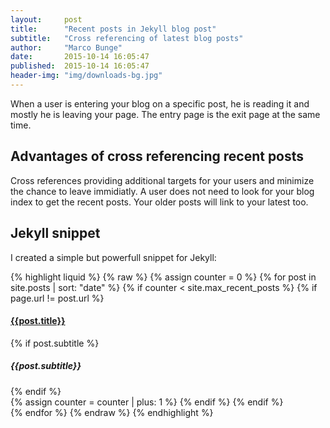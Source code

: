 ```yaml
---
layout:     post
title:      "Recent posts in Jekyll blog post"
subtitle:   "Cross referencing of latest blog posts"
author:     "Marco Bunge"
date:       2015-10-14 16:05:47
published:  2015-10-14 16:05:47
header-img: "img/downloads-bg.jpg"
---
```


When a user is entering your blog on a specific post, he is reading it and mostly he is leaving your page. The entry page is
the exit page at the same time.

## Advantages of cross referencing recent posts

Cross references providing additional targets for your users and minimize the chance to leave immidiatly. A user does not need 
to look for your blog index to get the recent posts. Your older posts will link to your latest too.

## Jekyll snippet

I created a simple but powerfull snippet for Jekyll:

{% highlight liquid %}
{% raw %}
{% assign counter = 0 %}
{% for post in site.posts | sort: "date" %}
    {% if counter < site.max_recent_posts %}
        {% if page.url != post.url %}
            <article class="col-xs-12 col-md-4">
                <h4><a href="{{post.url | prepend: site.baseurl}}">{{post.title}}</a></h4>
                {% if post.subtitle %}<h5>{{post.subtitle}}</h5>{% endif %}  
            </article>
            {% assign counter = counter | plus: 1 %}
        {% endif %}
    {% endif %}    
{% endfor %}
{% endraw %} 
{% endhighlight %}

